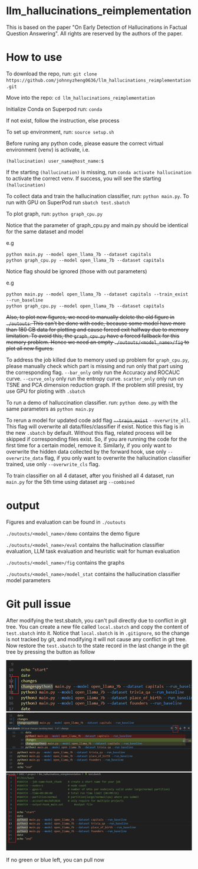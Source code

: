 # llm_hallucinations_reimplementation

This is based on the paper "On Early Detection of Hallucinations in Factual Question Answering". All rights are reserved by the authors of the paper.

# How to use
To download the repo, run: `git clone https://github.com/johnnyzheng0636/llm_hallucinations_reimplementation.git`

Move into the repo: `cd llm_hallucinations_reimplementation`

Initialize Conda on Superpod run: `conda`

If not exist, follow the instruction, else process

To set up environment, run: `source setup.sh`

Before runing any python code, please easure the correct virtual environment (venv) is activate, i.e.

```
(hallucination) user_name@host_name:$
```

If the starting `(hallucination)` is missing, run `conda activate hallucination` to activate the correct venv. If success, you will see the starting `(hallucination)`

To collect data and train the hallucination classifier, run: `python main.py`. To run with GPU on SuperPod run `sbatch test.sbatch`

To plot graph, run: `python graph_cpu.py` 

Notice that the parameter of graph_cpu.py and main.py should be identical for the same dataset and model

e.g

```
python main.py --model open_llama_7b --dataset capitals 
python graph_cpu.py --model open_llama_7b --dataset capitals
```

Notice flag should be ignored (those with out parameters)

e.g

```
python main.py --model open_llama_7b --dataset capitals --train_exist --run_baseline
python graph_cpu.py --model open_llama_7b --dataset capitals
```

~~Also, to plot new figures, we need to manually delete the old figure in `./outouts`. This can't be done with code, because some model have more than 180 GB data for plotting and cause forced exit halfway due to memory limitation. To avoid this, the `graph_cpu.py` have a forced fallback for this memory problem. Hence we need an empty `./outouts/<model_name>/fig` to plot all new figures.~~

To address the job killed due to memory used up problem for `graph_cpu.py`, please manually check which part is missing and run only that part using the corresponding flag. `--bar_only` only run the Accuracy and ROCAUC curve. `--curve_only` only run the entropy curve. `scatter_only` only run on TSNE and PCA dimension reduction graph. If the problem still presist, try use GPU for ploting with `.sbatch`

To run a demo of halluccination classifier. run: `python demo.py` with the same parameters as `python main.py`

To rerun a model for updated code add flag ~~`--train_exist`~~ `--overwrite_all`. This flag will overwrite all  data/files/classifier if exist. Notice this flag is in the new `.sbatch` by default. Without this flag, related process will be skipped if corresponding files exist. So, if you are running the code for the first time for a certain model, remove it. Similarly, if you only want to overwrite the hidden data collected by the forward hook, use only `--overwrite_data` flag, if you only want to overwrite the hallucination classifier trained, use only `--overwrite_cls` flag.

To train classifier on all 4 dataset, after you finished all 4 dataset, run `main.py` for the 5th time using dataset arg `--combined`

# output

Figures and evaluation can be found in `./outouts`

`./outouts/<model_name>/demo` contains the demo figure

`./outouts/<model_name>/eval` contains the hallucination classifier evaluation, LLM task evaluation and heuristic wait for human evaluation

`./outouts/<model_name>/fig` contains the graphs

`./outouts/<model_name>/model_stat` contains the hallucination classifier model parameters

# Git pull issue

After modifying the test.sbatch, you can't pull directly due to conflict in git tree. You can create a new file called `local.sbatch` and copy the content of `test.sbatch` into it. Notice that `local.sbatch` is in `.gitignore`, so the change is not tracked by git, and modifying it will not cause any conflict in git tree. Now restore the `test.sbatch` to the state record in the last change in the git tree by pressing the button as follow

![Find green or blue beside line number\label{git_tut_1}](./fig/git_tut_1.png)
![Click it and found the undo like an u arrow\label{git_tut_2}](./fig/git_tut_2.png)
![No changes(green or blue) pull now\label{git_tut_3}](./fig/git_tut_3.png)

If no green or blue left, you can pull now

